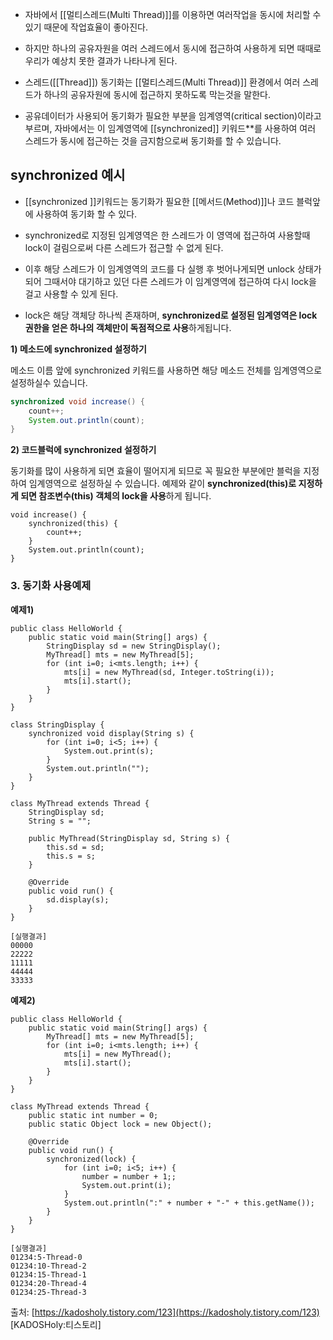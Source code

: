 - 자바에서 [[멀티스레드(Multi Thread)]]를 이용하면 여러작업을 동시에 처리할 수 있기 때문에 작업효율이 좋아진다.

- 하지만 하나의 공유자원을 여러 스레드에서 동시에 접근하여 사용하게 되면 때때로 우리가 예상치 못한 결과가 나타나게 된다.

- 스레드([[Thread]]) 동기화는 [[멀티스레드(Multi Thread)]] 환경에서 여러 스레드가 하나의 공유자원에 동시에 접근하지 못하도록 막는것을 말한다. 

- 공유데이터가 사용되어 동기화가 필요한 부분을 임계영역(critical section)이라고 부르며, 자바에서는 이 임계영역에 [[synchronized]] 키워드**를 사용하여 여러 스레드가 동시에 접근하는 것을 금지함으로써 동기화를 할 수 있습니다. 

## synchronized  예시

- [[synchronized ]]키워드는 동기화가 필요한 [[메서드(Method)]]나 코드 블럭앞에 사용하여 동기화 할 수 있다.

- synchronized로 지정된 임계영역은 한 스레드가 이 영역에 접근하여 사용할때 lock이 걸림으로써 다른 스레드가 접근할 수 없게 된다.

- 이후 해당 스레드가 이 임계영역의 코드를 다 실행 후 벗어나게되면 unlock 상태가 되어 그때서야 대기하고 있던 다른 스레드가 이 임계영역에 접근하여 다시 lock을 걸고 사용할 수 있게 된다.

 - lock은 해당 객체당 하나씩 존재하며, **synchronized로 설정된 임계영역은 lock 권한을 얻은 하나의 객체만이 독점적으로 사용**하게됩니다. 

**1) 메소드에 synchronized 설정하기**

메소드 이름 앞에 synchronized 키워드를 사용하면 해당 메소드 전체를 임계영역으로 설정하실수 있습니다. 

```java
synchronized void increase() {
	count++;
	System.out.println(count);
}
```

**2) 코드블럭에 synchronized 설정하기**

동기화를 많이 사용하게 되면 효율이 떨어지게 되므로 꼭 필요한 부분에만 블럭을 지정하여 임계영역으로 설정하실 수 있습니다. 예제와 같이 **synchronized(this)로 지정하게 되면 참조변수(this) 객체의 lock을 사용**하게 됩니다. 

```
void increase() {
	synchronized(this) {
		count++;
	}
	System.out.println(count);
}
```

### **3. 동기화 사용예제**

**예제1)** 

```
public class HelloWorld {
	public static void main(String[] args) {
		StringDisplay sd = new StringDisplay();
		MyThread[] mts = new MyThread[5];
		for (int i=0; i<mts.length; i++) {
			mts[i] = new MyThread(sd, Integer.toString(i));	
			mts[i].start();
		}
	}
}

class StringDisplay {
	synchronized void display(String s) {
		for (int i=0; i<5; i++) {
			System.out.print(s);
		}
		System.out.println("");
	}
}

class MyThread extends Thread {
	StringDisplay sd;
	String s = "";
	
	public MyThread(StringDisplay sd, String s) {
		this.sd = sd;
		this.s = s;
	}
	
	@Override
	public void run() {
		sd.display(s);
	}
}

[실행결과]
00000
22222
11111
44444
33333
```

**예제2)** 

```
public class HelloWorld {
	public static void main(String[] args) {
		MyThread[] mts = new MyThread[5];
		for (int i=0; i<mts.length; i++) {
			mts[i] = new MyThread();	
			mts[i].start();
		}
	}
}

class MyThread extends Thread {
	public static int number = 0;
	public static Object lock = new Object(); 
	
	@Override
	public void run() {
		synchronized(lock) {
			for (int i=0; i<5; i++) {
				number = number + 1;;
				System.out.print(i);
			}
			System.out.println(":" + number + "-" + this.getName());
		}
	}
}

[실행결과]
01234:5-Thread-0
01234:10-Thread-2
01234:15-Thread-1
01234:20-Thread-4
01234:25-Thread-3
```

출처: [https://kadosholy.tistory.com/123](https://kadosholy.tistory.com/123) [KADOSHoly:티스토리]